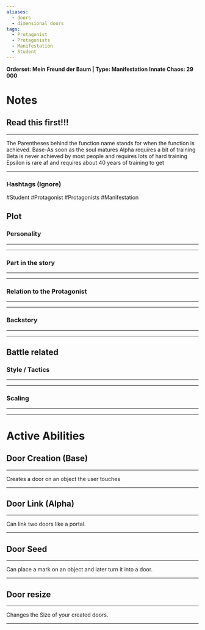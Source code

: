 ```yaml
---
aliases:
  - doors
  - dimensional doors
tags:
  - Protagonist
  - Protagonists
  - Manifestation
  - Student
---
```

**Orderset: Mein Freund der Baum | Type: Manifestation**
**Innate Chaos:  29 000**

# Notes
## Read this first!!!
___
The Parentheses behind the function name stands for when the function is achieved.
Base-As soon as the soul matures
Alpha requires a bit of training 
Beta is never achieved by most people and requires lots of hard training
Epsilon is rare af and requires about 40 years of training to get
___
### Hashtags (Ignore)
#Student
#Protagonist 
#Protagonists 
#Manifestation 

## Plot
### Personality
___

___
### Part in the story
___

___
### Relation to the Protagonist
___

___
### Backstory
___

___

## Battle related

### Style / Tactics
___

___
### Scaling 
___

___


# Active Abilities
## Door Creation (Base)
___
Creates a door on an object the user touches
___
## Door Link (Alpha)
___
Can link two doors like a portal.
___
## Door Seed
___
Can place a mark on an object and later turn it into a door.
___
## Door resize
___
Changes the Size of your created doors.
___